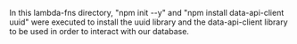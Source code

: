 In this lambda-fns directory, "npm init --y" and "npm install data-api-client uuid" were executed to install the uuid library and the data-api-client library to be used in order to interact with our database.